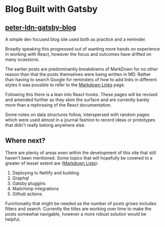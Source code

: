 # Blog Built with Gatsby

## [peter-ldn-gatsby-blog](https://peter-ldn-gatsby-blog.netlify.app/)

A simple dev focused blog site used both as practice and a reminder.

Broadly speaking this progressed out of wanting more hands on experience in working with React, however the focus and outcomes have drifted on many ocassions.

The earlier posts are predominantly breakdowns of MarkDown for no other reason than that the posts themselves were being written in MD. Rather than having to search Google for reminders of how to add links in different styles it was possible to refer to the [Markdown Links](https://peter-ldn-gatsby-blog.netlify.app/markdown-links/) page.

Following this there is a lean into React hooks. These pages will be revised and amended further as they skim the surface and are currently barely more than a rephrasing of the React documentation.

Some notes on data structures follow, interspersed with random pages which were used almost in a journal fashion to record ideas or prototypes that didn't really belong anywhere else.

## Where next?

There are plenty of areas even within the development of this site that still haven't been mentioned.
Some topics that will hopefully be covered to a greater of lesser extent are ([Markdown Lists](https://peter-ldn-gatsby-blog.netlify.app/markdown-lists/)):

1. Deploying to Netlify and building
2. Graphql
3. Gatsby pluggins
4. Mailchimp integrations
5. Github actions

Functionality that might be needed as the number of posts grows includes filters and search. Currently the titles are working over time to make the posts somewhat navigable, however a more robust solution would be helpful.

